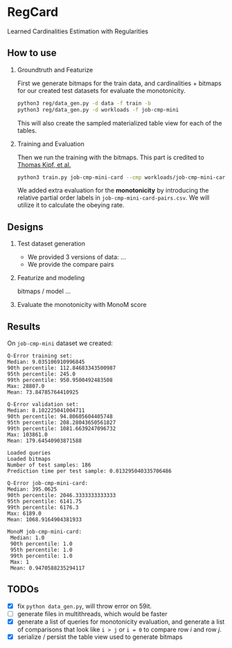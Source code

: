 # RegCard
Learned Cardinalities Estimation with Regularities

## How to use

1. Groundtruth and Featurize

    First we generate bitmaps for the train data, and cardinalities + bitmaps for our created test datasets for evaluate the monotonicity.

    ```bash
    python3 reg/data_gen.py -d data -f train -b
    python3 reg/data_gen.py -d workloads -f job-cmp-mini
    ```

    This will also create the sampled materialized table view for each of the tables.

2. Training and Evaluation

    Then we run the training with the bitmaps. This part is credited to [Thomas Kipf, et al.](https://github.com/andreaskipf/learnedcardinalities)

    ```bash
    python3 train.py job-cmp-mini-card --cmp workloads/job-cmp-mini-card-pairs.csv
    ```

    We added extra evaluation for the **monotonicity** by introducing the relative partial order labels in `job-cmp-mini-card-pairs.csv`. We will utilize it to calculate the obeying rate.

## Designs

1. Test dataset generation

    - We provided 3 versions of data: ...
    - We provide the compare pairs
    
2. Featurize and modeling

    bitmaps / model ...

3. Evaluate the monotonicity with MonoM score


## Results

On `job-cmp-mini` dataset we created:

```
Q-Error training set:
Median: 9.035106910996845
90th percentile: 112.84683343500987
95th percentile: 245.0
99th percentile: 950.9500492483508
Max: 28807.0
Mean: 73.84785764410925

Q-Error validation set:
Median: 8.102225041004711
90th percentile: 94.80605604405748
95th percentile: 208.28043650561827
99th percentile: 1081.6639247096732
Max: 103861.0
Mean: 179.64540903871588

Loaded queries
Loaded bitmaps
Number of test samples: 186
Prediction time per test sample: 0.013295040335706486

Q-Error job-cmp-mini-card:
Median: 395.0625
90th percentile: 2046.3333333333333
95th percentile: 6141.75
99th percentile: 6176.3
Max: 6189.0
Mean: 1068.9164904381933

MonoM job-cmp-mini-card:
 Median: 1.0
 90th percentile: 1.0
 95th percentile: 1.0
 99th percentile: 1.0
 Max: 1
 Mean: 0.9470588235294117
```

## TODOs

- [x] fix `python data_gen.py`, will throw error on 59it.
- [ ] generate files in multithreads, which would be faster
- [x] generate a list of queries for monotonicity evaluation, and generate a list of comparisons that look like `i > j` or `i = 0` to compare row $i$ and row $j$.
- [x] serialize / persist the table view used to generate bitmaps
